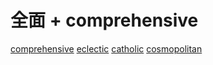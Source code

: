 # 全面 + comprehensive

[comprehensive](/Vocabulary/C/comprehensive.md)
[eclectic](/Vocabulary/E/eclectic.md)
[catholic](/Vocabulary/C/catholic.md)
[cosmopolitan](/Vocabulary/C/cosmopolitan.md)